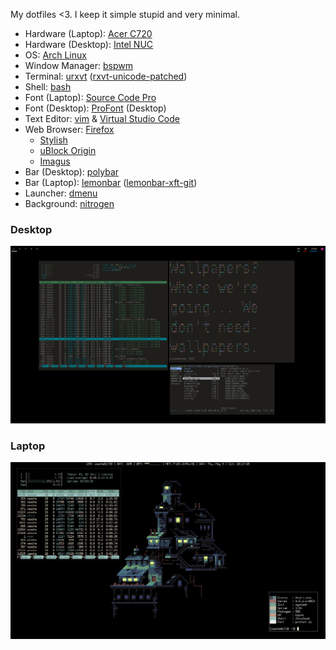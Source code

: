 My dotfiles <3. I keep it simple stupid and very minimal.

* Hardware (Laptop): [Acer C720](http://a.co/b6lg7tR)
* Hardware (Desktop): [Intel NUC](https://www.intel.com/content/www/us/en/products/boards-kits/nuc.html)
* OS: [Arch Linux](https://www.archlinux.org/)
* Window Manager: [bspwm](https://github.com/baskerville/bspwm)
* Terminal: [urxvt](https://wiki.archlinux.org/index.php/Rxvt-unicode) ([rxvt-unicode-patched](https://aur.archlinux.org/packages/rxvt-unicode-patched/))
* Shell: [bash](https://www.gnu.org/software/bash/)
* Font (Laptop): [Source Code Pro](https://github.com/adobe-fonts/source-code-pro)
* Font (Desktop): [ProFont](https://en.wikipedia.org/wiki/ProFont) (Desktop)
* Text Editor: [vim](https://www.vim.org/) & [Virtual Studio Code](https://code.visualstudio.com/)
* Web Browser: [Firefox](https://www.mozilla.org/en-US/firefox/new/)
    * [Stylish](https://addons.mozilla.org/en-US/firefox/addon/stylish/)
    * [uBlock Origin](https://addons.mozilla.org/en-US/firefox/addon/ublock-origin/)
    * [Imagus](https://addons.mozilla.org/en-US/firefox/addon/imagus/)
* Bar (Desktop): [polybar](https://github.com/jaagr/polybar)
* Bar (Laptop): [lemonbar](https://github.com/LemonBoy/bar) ([lemonbar-xft-git](https://aur.archlinux.org/packages/lemonbar-xft-git/))
* Launcher: [dmenu](https://wiki.archlinux.org/index.php/Dmenu)
* Background: [nitrogen](https://wiki.archlinux.org/index.php/Nitrogen)

### Desktop
![scrot](scrot.png)

### Laptop
![scrot](laptop/scrot_laptop.png)
